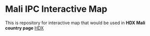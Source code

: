 # Mali IPC Interactive Map
This is repository for interactive map that would be used in **HDX Mali country page**
[HDX](https://data.hdx.rwlabs.org/)


